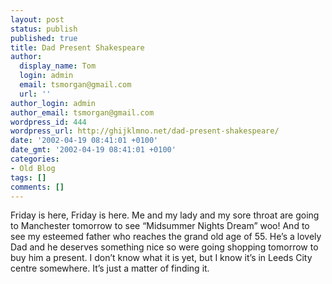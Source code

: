 ```yaml
---
layout: post
status: publish
published: true
title: Dad Present Shakespeare
author:
  display_name: Tom
  login: admin
  email: tsmorgan@gmail.com
  url: ''
author_login: admin
author_email: tsmorgan@gmail.com
wordpress_id: 444
wordpress_url: http://ghijklmno.net/dad-present-shakespeare/
date: '2002-04-19 08:41:01 +0100'
date_gmt: '2002-04-19 08:41:01 +0100'
categories:
- Old Blog
tags: []
comments: []
---
```

<p>Friday is here, Friday is here. Me and my lady and my sore throat are going to Manchester tomorrow to see &#8220;Midsummer Nights Dream&#8221; woo! And to see my esteemed father who reaches the grand old age of 55. He&#8217;s a lovely Dad and he deserves something nice so were going shopping tomorrow to buy him a present. I don&#8217;t know what it is yet, but I know it&#8217;s in Leeds City centre somewhere. It&#8217;s just a matter of finding it.</p>

